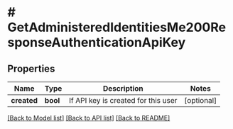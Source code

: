 # # GetAdministeredIdentitiesMe200ResponseAuthenticationApiKey

## Properties

Name | Type | Description | Notes
------------ | ------------- | ------------- | -------------
**created** | **bool** | If API key is created for this user | [optional]

[[Back to Model list]](../../README.md#models) [[Back to API list]](../../README.md#endpoints) [[Back to README]](../../README.md)
